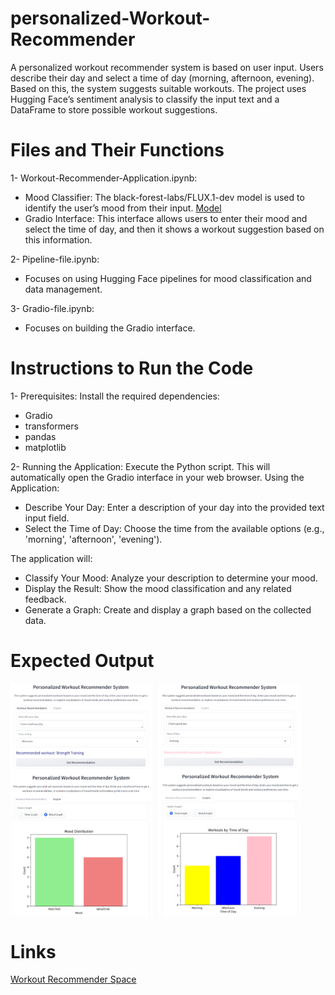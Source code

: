 # personalized-Workout-Recommender

 A personalized workout recommender system is based on user input. Users describe their day and select a time of day (morning, afternoon, evening). Based on this, the system suggests suitable workouts. The project uses Hugging Face’s sentiment analysis to classify the input text and a DataFrame to store possible workout suggestions.



# Files and Their Functions

1- Workout-Recommender-Application.ipynb:
- Mood Classifier: The black-forest-labs/FLUX.1-dev model is used to identify the user’s mood from their input. [Model]([https://pages.github.com/](https://huggingface.co/black-forest-labs/FLUX.1-dev))
- Gradio Interface: This interface allows users to enter their mood and select the time of day, and then it shows a workout suggestion based on this information.

2- Pipeline-file.ipynb:
- Focuses on using Hugging Face pipelines for mood classification and data management.

3- Gradio-file.ipynb: 
- Focuses on building the Gradio interface.


# Instructions to Run the Code
1- Prerequisites: Install the required dependencies:
- Gradio
- transformers
- pandas
- matplotlib
  
2- Running the Application: Execute the Python script. This will automatically open the Gradio interface in your web browser.
Using the Application: 
- Describe Your Day: Enter a description of your day into the provided text input field.
- Select the Time of Day: Choose the time from the available options (e.g., 'morning', 'afternoon', 'evening').

The application will:
- Classify Your Mood: Analyze your description to determine your mood.
- Display the Result: Show the mood classification and any related feedback.
- Generate a Graph: Create and display a graph based on the collected data.


# Expected Output

<div style="display: flex;">
    <img src="images/1.png" alt="Image 1" style="width: 45%; margin-right: 10px;">
    <img src="images/2.png" alt="Image 2" style="width: 45%;">
</div>
<div style="display: flex;">
    <img src="images/graph1.png" alt="Image 1" style="width: 45%; margin-right: 10px;">
    <img src="images/graph2.png" alt="Image 2" style="width: 45%;">
</div>


# Links
[Workout Recommender Space](https://huggingface.co/spaces/JanaAlbader/Personalized-Workout-Recommender) 
